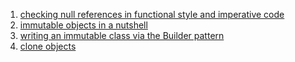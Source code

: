 1. [checking null references in functional style and imperative code](Checking_null_references_in_functional_style_and_imperative_code.java)
2. [immutable objects in a nutshell](Immutable_objects_in_a_nutshell.java)
3. [writing an immutable class via the Builder pattern](Writing_an_immutable_class_via_the_builder_pattern.java)
4. [clone objects](Clone_objects.java)